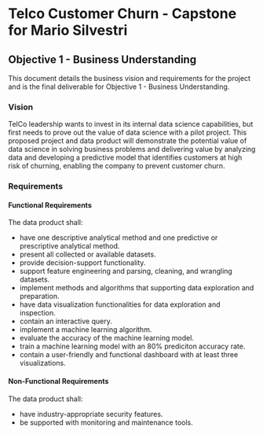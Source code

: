 # Telco Customer Churn - Capstone for Mario Silvestri

## Objective 1 - Business Understanding

This document details the business vision and requirements for the project and is the final deliverable for Objective 1 - Business Understanding.

### Vision

TelCo leadership wants to invest in its internal data science capabilities, but first needs to prove out the value of data science with a pilot project. This proposed project and data product will demonstrate the potential value of data science in solving business problems and delivering value by analyzing data and developing a predictive model that identifies customers at high risk of churning, enabling the company to prevent customer churn.

### Requirements

#### Functional Requirements

The data product shall:
* have one descriptive analytical method and one predictive or prescriptive analytical method.
* present all collected or available datasets.
* provide decision-support functionality.
* support feature engineering and parsing, cleaning, and wrangling datasets.
* implement methods and algorithms that supporting data exploration and preparation.
* have data visualization functionalities for data exploration and inspection.
* contain an interactive query.
* implement a machine learning algorithm.
* evaluate the accuracy of the machine learning model.
* train a machine learning model with an 80% prediciton accuracy rate.
* contain a user-friendly and functional dashboard with at least three visualizations.

#### Non-Functional Requirements

The data product shall:
* have industry-appropriate security features.
* be supported with monitoring and maintenance tools.
